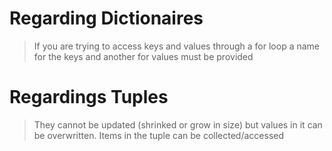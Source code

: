 # Regarding Dictionaires
> If you are trying to access keys and values through a for loop a name for the keys and another for values must be provided
# Regardings Tuples
> They cannot be updated (shrinked or grow in size) but values in it can be overwritten.
> Items in the tuple can be collected/accessed
